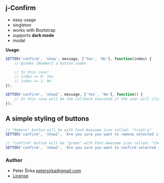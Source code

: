 ## j-Confirm

- easy usage
- singleton
- works with Bootstrap
- supports __dark mode__
- modal

__Usage__:

```javascript
SETTER('confirm', 'show', message, ['Yes', 'No'], function(index) {
	// @index {Number} a button index

	// In this case:
	// index == 0: Yes
	// index == 1: No
});

SETTER('confirm', 'show2', message, ['Yes', 'No'], function() {
	// In this case will be the callback executed if the user will click on "yes" button only
});
````

## A simple styling of buttons

```javascript
// "Remove" button will be with Font-Awesome icon called: "trash-o"
SETTER('confirm', 'show2', 'Are you sure you want to remove selected item?', ['"trash" Remove', 'Cancel'], REMOVE_FUNCTION);

// "Confirm" button will be "green" with Font-Awesome icon called: "checked-circle"
SETTER('confirm', 'show2', 'Are you sure you want to confirm selected items?', ['"checked-circle" Confirm #2BA433', 'Cancel'], REMOVE_FUNCTION);
```

### Author

- Peter Širka <petersirka@gmail.com>
- [License](https://www.totaljs.com/license/)
